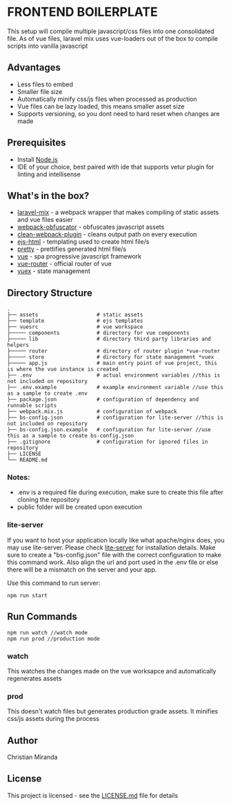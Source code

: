 # FRONTEND BOILERPLATE

This setup will compile multiple javascript/css files into one consolidated file. As of vue files, laravel mix uses vue-loaders out of the box to compile scripts into vanilla javascript

## Advantages

- Less files to embed
- Smaller file size
- Automatically minify css/js files when processed as production
- Vue files can be lazy loaded, this means smaller asset size
- Supports versioning, so you dont need to hard reset when changes are made

## Prerequisites

- Install [Node.js](https://nodejs.org/en/ "Node.js")
- IDE of your choice, best paired with ide that supports vetur plugin for linting and intellisense

## What's in the box?

- [laravel-mix](https://laravel-mix.com/ "laravel-mix") - a webpack wrapper that makes compiling of static assets and vue files easier
- [webpack-obfuscator](https://github.com/javascript-obfuscator/webpack-obfuscator "laravel-mix") - obfuscates javascript assets
- [clean-webpack-plugin](https://github.com/johnagan/clean-webpack-plugin "clean-webpack-plugin") - cleans output path on every execution
- [ejs-html](https://github.com/sitegui/ejs-html "ejs-html") - templating used to create html file/s
- [pretty](https://github.com/jonschlinkert/pretty "pretty") - prettifies generated html file/s
- [vue](https://vuejs.org/ "vue") - spa progressive javascript framework
- [vue-router](https://router.vuejs.org/ "vue-router") - official router of vue
- [vuex](https://vuex.vuejs.org/ "vuex") - state management

## Directory Structure

    .
    ├── assets                   # static assets
    ├── template                 # ejs templates
    ├── vuesrc                   # vue workspace
    ├───── components            # directory for vue components
    ├───── lib                   # directory third party libraries and helpers
    ├───── router                # directory of router plugin *vue-router
    ├───── store                 # directory for state management *vuex
    ├───── app.js                # main entry point of vue project, this is where the vue instance is created
    ├── .env                     # actual environment variables //this is not included on repository
    ├── .env.example             # example environment variable //use this as a sample to create .env
    ├── package.json             # configuration of dependency and runnable scripts
    ├── webpack.mix.js           # configuration of webpack
    ├── bs-config.json           # configuration for lite-server //this is not included on repository
    ├── bs-config.json.example   # configuration for lite-server //use this as a sample to create bs-config.json
    ├── .gitignore               # configuration for ignored files in repository
    ├── LICENSE
    └── README.md

### Notes:

- .env is a required file during execution, make sure to create this file after cloning the repository
- public folder will be created upon execution

### lite-server <Optional>

If you want to host your application locally like what apache/nginx does, you may use lite-server. Please check [lite-server](https://github.com/johnpapa/lite-server "lite-server") for installation details.
Make sure to create a "bs-config.json" file with the correct configuration to make this command work.
Also align the url and port used in the .env file or else there will be a mismatch on the server and your app.

Use this command to run server:

```
npm run start
```

## Run Commands

```
npm run watch //watch mode
npm run prod //production mode
```

### watch

This watches the changes made on the vue worksapce and automatically regenerates assets

### prod

This doesn't watch files but generates production grade assets. It minifies css/js assets during the process

## Author

Christian Miranda

## License

This project is licensed - see the [LICENSE.md](LICENSE.md) file for details
